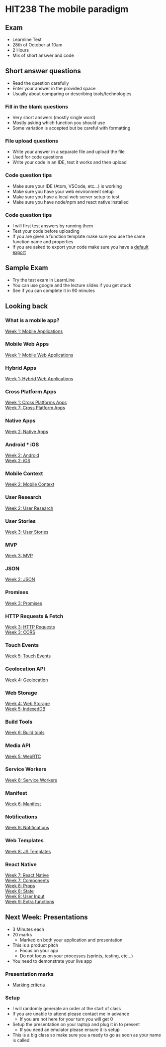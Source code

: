 <!-- .slide: data-background-image="../images/bg-smartphone.jpg" -->
# HIT238 The mobile paradigm



<!-- .slide: data-background-image="../images/bg-smartphone.jpg" -->
## Exam
* Learnline Test
* 28th of October at 10am
* 2 Hours
* Mix of short answer and code



<!-- .slide: data-background-image="../images/bg-smartphone.jpg" -->
## Short answer questions
* Read the question carefully
* Enter your answer in the provided space
* Usually about comparing or describing tools/technologies


<!-- .slide: data-background-image="../images/bg-smartphone.jpg" -->
### Fill in the blank questions
* Very short answers (mostly single word)
* Mostly asking which function you should use
* Some variation is accepted but be careful with formatting


<!-- .slide: data-background-image="../images/bg-smartphone.jpg" -->
### File upload questions
* Write your answer in a separate file and upload the file
* Used for code questions
* Write your code in an IDE, test it works and then upload


<!-- .slide: data-background-image="../images/bg-smartphone.jpg" -->
### Code question tips
* Make sure your IDE (Atom, VSCode, etc...) is working
* Make sure you have your web environment setup
* Make sure you have a local web server setup to test
* Make sure you have node/npm and react native installed


<!-- .slide: data-background-image="../images/bg-smartphone.jpg" -->
### Code question tips
* I will first test answers by running them
* Test your code before uploading
* If you are given a function template make sure you use the same function name and properties
* If you are asked to export your code make sure you have a [default export](https://cdu-hit238.github.io/slides/week7/#/5/3)


<!-- .slide: data-background-image="../images/bg-smartphone.jpg" -->
## Sample Exam
* Try the test exam in LearnLine
* You can use google and the lecture slides if you get stuck
* See if you can complete it in 90 minutes



<!-- .slide: data-background-image="../images/bg-smartphone.jpg" -->
## Looking back


<!-- .slide: data-background-image="../images/bg-smartphone.jpg" -->
### What is a mobile app?
[Week 1: Mobile Applications](https://cdu-hit238.github.io/slides/week1/#/3)


<!-- .slide: data-background-image="../images/bg-smartphone.jpg" -->
### Mobile Web Apps
[Week 1: Mobile Web Applications](https://cdu-hit238.github.io/slides/week1/#/4)


<!-- .slide: data-background-image="../images/bg-smartphone.jpg" -->
### Hybrid Apps
[Week 1: Hybrid Web Applications](https://cdu-hit238.github.io/slides/week1/#/5)


<!-- .slide: data-background-image="../images/bg-smartphone.jpg" -->
### Cross Platform Apps
[Week 1: Cross Platforms Apps](https://cdu-hit238.github.io/slides/week1/#/6)  
[Week 7: Cross Platform Apps](https://cdu-hit238.github.io/slides/week7/#/3)


<!-- .slide: data-background-image="../images/bg-smartphone.jpg" -->
### Native Apps
[Week 2: Native Apps](https://cdu-hit238.github.io/slides/week2/#/3/1)


<!-- .slide: data-background-image="../images/bg-smartphone.jpg" -->
### Android * iOS
[Week 2: Android](https://cdu-hit238.github.io/slides/week2/#/4)  
[Week 2: iOS](https://cdu-hit238.github.io/slides/week2/#/4/2)


<!-- .slide: data-background-image="../images/bg-smartphone.jpg" -->
### Mobile Context
[Week 2: Mobile Context](https://cdu-hit238.github.io/slides/week2/#/5)


<!-- .slide: data-background-image="../images/bg-smartphone.jpg" -->
### User Research
[Week 2: User Research](https://cdu-hit238.github.io/slides/week2/#/6)


<!-- .slide: data-background-image="../images/bg-smartphone.jpg" -->
### User Stories
[Week 3: User Stories](https://cdu-hit238.github.io/slides/week3/#/2)


<!-- .slide: data-background-image="../images/bg-smartphone.jpg" -->
### MVP
[Week 3: MVP](https://cdu-hit238.github.io/slides/week3/#/1)


<!-- .slide: data-background-image="../images/bg-smartphone.jpg" -->
### JSON
[Week 2: JSON](https://cdu-hit238.github.io/slides/week2/#/9)


<!-- .slide: data-background-image="../images/bg-smartphone.jpg" -->
### Promises
[Week 3: Promises](https://cdu-hit238.github.io/slides/week3/#/3)


<!-- .slide: data-background-image="../images/bg-smartphone.jpg" -->
### HTTP Requests & Fetch
[Week 3: HTTP Requests](https://cdu-hit238.github.io/slides/week3/#/4)  
[Week 3: CORS](https://cdu-hit238.github.io/slides/week3/#/5)


<!-- .slide: data-background-image="../images/bg-smartphone.jpg" -->
### Touch Events
[Week 5: Touch Events](https://cdu-hit238.github.io/slides/week5/#/1)


<!-- .slide: data-background-image="../images/bg-smartphone.jpg" -->
### Geolocation API
[Week 4: Geolocation](https://cdu-hit238.github.io/slides/week4/#/4)


<!-- .slide: data-background-image="../images/bg-smartphone.jpg" -->
### Web Storage
[Week 4: Web Storage](https://cdu-hit238.github.io/slides/week4/#/5)  
[Week 5: IndexedDB](https://cdu-hit238.github.io/slides/week5/#/4)


<!-- .slide: data-background-image="../images/bg-smartphone.jpg" -->
### Build Tools
[Week 6: Build tools](https://cdu-hit238.github.io/slides/week6/#/1)


<!-- .slide: data-background-image="../images/bg-smartphone.jpg" -->
### Media API
[Week 5: WebRTC](https://cdu-hit238.github.io/slides/week2/#/3)


<!-- .slide: data-background-image="../images/bg-smartphone.jpg" -->
### Service Workers
[Week 6: Service Workers](https://cdu-hit238.github.io/slides/week6/#/2)


<!-- .slide: data-background-image="../images/bg-smartphone.jpg" -->
### Manifest
[Week 6: Manifest](https://cdu-hit238.github.io/slides/week6/#/3)


<!-- .slide: data-background-image="../images/bg-smartphone.jpg" -->
### Notifications
[Week 9: Notifications](https://cdu-hit238.github.io/slides/week9/#/3)


<!-- .slide: data-background-image="../images/bg-smartphone.jpg" -->
### Web Templates
[Week 8: JS Templates](https://cdu-hit238.github.io/slides/week8/#/5)


<!-- .slide: data-background-image="../images/bg-smartphone.jpg" -->
### React Native
[Week 7: React Native](https://cdu-hit238.github.io/slides/week7/#/4)  
[Week 7: Components](https://cdu-hit238.github.io/slides/week7/#/6)  
[Week 8: Props](https://cdu-hit238.github.io/slides/week8/#/2)  
[Week 8: State](https://cdu-hit238.github.io/slides/week8/#/3)  
[Week 8: User Input](https://cdu-hit238.github.io/slides/week8/#/4)  
[Week 9: Extra functions](https://cdu-hit238.github.io/slides/week9/#/1)



<!-- .slide: data-background-image="../images/bg-smartphone.jpg" -->
## Next Week: Presentations
* 3 Minutes each
* 20 marks
	* Marked on both your application and presentation
* This is a product pitch
	* Focus on your app
	* Do not focus on your processes (sprints, testing, etc...)
* You need to demonstrate your live app


<!-- .slide: data-background-image="../images/bg-smartphone.jpg" -->
### Presentation marks
* [Marking criteria]( 	
https://online.cdu.edu.au/bbcswebdav/pid-3139661-dt-content-rid-17399245_2/xid-17399245_2)


<!-- .slide: data-background-image="../images/bg-smartphone.jpg" -->
### Setup
* I will randomly generate an order at the start of class
* If you are unable to attend please contact me in advance
	* If you are not here for your turn you will get 0
* Setup the presentation on your laptop and plug it in to present
	* If you need an emulator please ensure it is setup
* This is a big class so make sure you a ready to go as soon as your name is called

